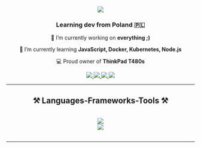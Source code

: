 <h1 align="center">
    <img src="https://readme-typing-svg.herokuapp.com?font=Fira+Code&weight=900&size=35&duration=6000&pause=1000&color=00C02A&center=true&vCenter=true&random=false&width=430&lines=Hello+World!" />
</h1>

<h3 align="center">Learning dev from Poland 🇵🇱</h3>


<div align="center">
 
 🔭 I’m currently working on **everything ;)**
 
 🌱 I’m currently learning **JavaScript, Docker, Kubernetes, Node.js**

 💻 Proud owner of  **ThinkPad T480s**


 </div>
 
<div align="center"> 
  <a href="https://open.spotify.com/user/64j3pdsctzgt8ngu5l888uifn">
    <img src="https://img.shields.io/badge/Spotify-1ED760?&style=for-the-badge&logo=spotify&logoColor=white" />
  </a>
  <a href="https://www.ducknet.pl" target="_blank">
    <img src="https://img.shields.io/badge/website-000000?style=for-the-badge&logo=htmx&logoColor=yellow" target="_blank" />
  </a>
    <a href="https://steamcommunity.com/profiles/76561199057845150" target="_blank">
     <img src="https://img.shields.io/badge/Steam-000000?style=for-the-badge&logo=steam&logoColor=white" />
  </a>
   <a href="https://www.reddit.com/user/kolino_v/" target="_blank">
     <img src="https://img.shields.io/badge/Reddit-FF4500?style=for-the-badge&logo=reddit&logoColor=white" target="_blank" /> 
        </a>
</div>
<hr/>
 
<h2 align="center">⚒️ Languages-Frameworks-Tools ⚒️</h2>
<br/>
<div align="center">
    <img src="https://skillicons.dev/icons?i=linux,html,css,vscode,github,git,cloudflare,lua,bash" />
  <br>
      <img src="https://skillicons.dev/icons?i=python,mongodb,cpp,mysql,docker,php,arduino,raspberrypi" /><br>
</div>

<br/>
<hr/>


